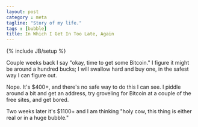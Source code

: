 ```yaml
---
layout: post
category : meta
tagline: "Story of my life."
tags : [bubble]
title: In Which I Get In Too Late, Again
---
```

{% include JB/setup %}

Couple weeks back I say "okay, time to get some Bitcoin." I figure it might be around a hundred bucks; I will swallow hard and buy one, in the safest way I can figure out.

Nope. It's $400+, and there's no safe way to do this I can see. I piddle around a bit and get an address, try groveling for Bitcoin at a couple of the free sites, and get bored.

Two weeks later it's $1100+ and I am thinking "holy cow, this thing is either real or in a huge bubble."
